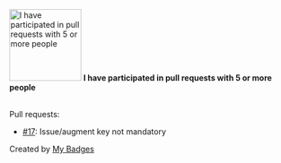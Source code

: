<img src="https://my-badges.github.io/my-badges/pr-collaboration-5.png" alt="I have participated in pull requests with 5 or more people" title="I have participated in pull requests with 5 or more people" width="128">
<strong>I have participated in pull requests with 5 or more people</strong>
<br><br>

Pull requests:

- <a href="https://github.com/mbj4668/yanger/pull/17">#17</a>: Issue/augment key not mandatory


Created by <a href="https://github.com/my-badges/my-badges">My Badges</a>